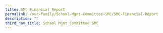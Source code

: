 ```yaml
---
title: SMC Financial Report
permalink: /our-family/School-Mgmt-Committee-SMC/SMC-Financial-Report
description: ""
third_nav_title: School Mgmt Committee SMC
---
```

